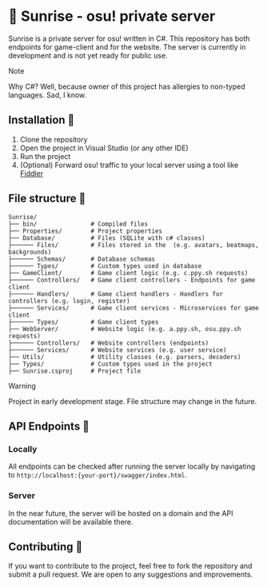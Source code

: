 # 🌅 Sunrise - osu! private server

Sunrise is a private server for osu! written in C#. This repository has both endpoints for game-client and for the website. The server is currently in development and is not yet ready for public use.

> [!NOTE]
> Why C#? Well, because owner of this project has allergies to non-typed languages. Sad, I know.

## Installation 📩

1. Clone the repository
2. Open the project in Visual Studio (or any other IDE)
3. Run the project
4. (Optional) Forward osu! traffic to your local server using a tool like [Fiddler](https://www.telerik.com/fiddler)

## File structure 📂

```
Sunrise/
├── bin/               # Compiled files
├── Properties/        # Project properties
├── Database/          # Files (SQLite with c# classes)
├────── Files/         # Files stored in the  (e.g. avatars, beatmaps, backgrounds)
├────── Schemas/       # Database schemas
├────── Types/         # Custom types used in database
├── GameClient/        # Game client logic (e.g. c.ppy.sh requests)
├────── Controllers/   # Game client controllers - Endpoints for game client
├────── Handlers/      # Game client handlers - Handlers for controllers (e.g. login, register)
├────── Services/      # Game client services - Microservices for game client
├────── Types/         # Game client types
├── WebServer/         # Website logic (e.g. a.ppy.sh, osu.ppy.sh requests)
├────── Controllers/   # Website controllers (endpoints)
├────── Services/      # Website services (e.g. user service)
├── Utils/             # Utility classes (e.g. parsers, decoders)
├── Types/             # Custom types used in the project
├── Sunrise.csproj     # Project file
```

> [!WARNING]
> Project in early development stage. File structure may change in the future.

## API Endpoints 🛜

### Locally

All endpoints can be checked after running the server locally by navigating to `http://localhost:{your-port}/swagger/index.html`.

### Server

In the near future, the server will be hosted on a domain and the API documentation will be available there.

## Contributing 💖

If you want to contribute to the project, feel free to fork the repository and submit a pull request. We are open to any suggestions and improvements.
